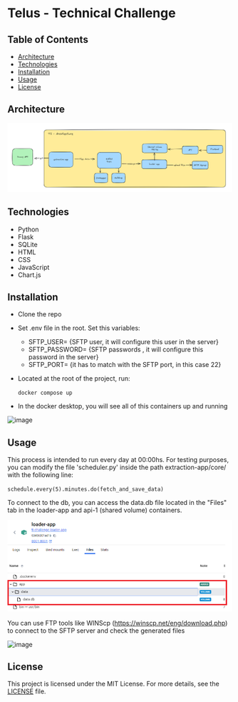 # Telus - Technical Challenge

## Table of Contents

- [Architecture](#architecture)
- [Technologies](#technologies)
- [Installation](#installation)
- [Usage](#usage)
- [License](#license)

## Architecture

![alt text](image.png)

## Technologies

- Python
- Flask
- SQLite
- HTML
- CSS
- JavaScript
- Chart.js

## Installation

- Clone the repo

- Set .env file in the root. Set this variables:
    - SFTP_USER= {SFTP user, it will configure this user in the server}
    - SFTP_PASSWORD= {SFTP passwords , it will configure this password in the server}
    - SFTP_PORT= {it has to match with the SFTP port, in this case 22}

- Located at the root of the project, run:

    `docker compose up`

- In the docker desktop, you will see all of this containers up and running

![image](https://github.com/lucasmfunes/ti-challenge/assets/17455330/c460d89c-a6ca-4d19-a886-465b8784ff01)

## Usage

This process is intended to run every day at 00:00hs. For testing purposes, you can modify the file 'scheduler.py' inside the path extraction-app/core/ with the following line: 

`schedule.every(5).minutes.do(fetch_and_save_data)`

To connect to the db, you can access the data.db file located in the "Files" tab in the loader-app and api-1 (shared volume) containers.

![alt text](image-1.png)

You can use FTP tools like WINScp (https://winscp.net/eng/download.php) to connect to the SFTP server and check the generated files

![image](https://github.com/lucasmfunes/ti-challenge/assets/17455330/93830f2b-16e0-4017-bd3c-64d4f3f35692)


## License

This project is licensed under the MIT License. For more details, see the [LICENSE](LICENSE) file.
